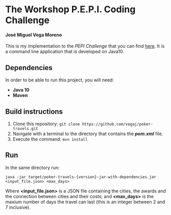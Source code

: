 # The Workshop P.E.P.I. Coding Challenge
#### José Miguel Vega Moreno

This is my implementation to the _PEPI Challenge_ that you can find [here](https://github.com/The-Workshop-Inventors-of-play/pepi-challenge). It is a command line application that is developed on Java10. 

## Dependencies

In order to be able to run this project, you will need:
* __Java 10__
* __Maven__

## Build instructions

1) Clone this repository: `git clone https://github.com/vegaj/poker-travels.git`
2) Navigate with a terminal to the directory that contains the **_pom.xml_** file.
3) Execute the command: `mvn install`

## Run 

In the same directory run:
```
java -jar target/poker-travels-{version}-jar-with-dependencies.jar <input_file.json> <max_days>
```
Where __<input_file.json>__ is a JSON file containing the cities, the awards and the connection between cities and their costs; and __<max_days>__ is the maxium number of days the travel can last (this is an integer between 2 and 7 inclusive).
